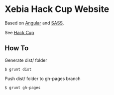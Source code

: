 # Xebia Hack Cup Website

Based on [Angular](http://angularjs.org/) and [SASS](http://sass-lang.com/).

See [Hack Cup](http://xebia-france.github.io/hack-cup/#/home)

## How To

Generate dist/ folder

    $ grunt dist
Push dist/ folder to gh-pages branch

    $ grunt gh-pages

